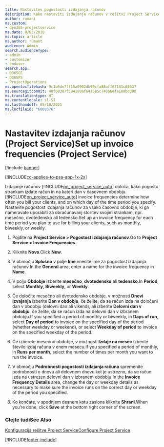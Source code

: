 ```yaml
---
title: Nastavitev pogostosti izdajanja računov
description: Kako nastaviti izdajanje računov v rešitvi Project Service
author: rumant
ms.custom:
- dyn365-projectservice
ms.date: 8/03/2018
ms.topic: article
ms.author: rumant
audience: Admin
search.audienceType:
- admin
- customizer
- enduser
search.app:
- D365CE
- D365PS
- ProjectOperations
ms.openlocfilehash: 9c1b6de7ff15a0902db90cfa80aff87141c65637
ms.sourcegitcommit: 40f68387f594180af64a5e5c748b6efa188bd300
ms.translationtype: HT
ms.contentlocale: sl-SI
ms.lasthandoff: 05/10/2021
ms.locfileid: "6008376"
---
```

# <a name="set-up-invoice-frequencies-project-service"></a><span data-ttu-id="442ae-103">Nastavitev izdajanja računov (Project Service)</span><span class="sxs-lookup"><span data-stu-id="442ae-103">Set up invoice frequencies (Project Service)</span></span>

[!include [banner](../includes/psa-now-project-operations.md)]

[!INCLUDE[cc-applies-to-psa-app-1x-2x](../includes/cc-applies-to-psa-app-1x-2x.md)]

<span data-ttu-id="442ae-104">Izdajanje računov [!INCLUDE[pn_project_service_auto](../includes/pn-project-service-auto.md)] določa, kako pogosto strankam izdate račun in na kateri dan v časovnem obdobju.</span><span class="sxs-lookup"><span data-stu-id="442ae-104">[!INCLUDE[pn_project_service_auto](../includes/pn-project-service-auto.md)] invoice frequencies determine how often you bill your clients, and on which day of the time period you specify.</span></span> <span data-ttu-id="442ae-105">Nastavite pogostost izdajanja računov za vsako časovno obdobje, ki ga nameravate uporabiti za obračunavanj storitev svojim strankam, npr. mesečno, dvotedensko ali tedensko.</span><span class="sxs-lookup"><span data-stu-id="442ae-105">Set up an invoice frequency for each time period you plan to use for billing your clients, such as monthly, biweekly, or weekly.</span></span>  
  
1.  <span data-ttu-id="442ae-106">Pojdite na **Project Service > Pogostost izdajanja računov**.</span><span class="sxs-lookup"><span data-stu-id="442ae-106">Go to **Project Service > Invoice Frequencies**.</span></span>  
  
2.  <span data-ttu-id="442ae-107">Kliknite **Novo**.</span><span class="sxs-lookup"><span data-stu-id="442ae-107">Click **New**.</span></span>  
  
3.  <span data-ttu-id="442ae-108">V območju **Splošno** v polje **Ime** vnesite ime za pogostost izdajanja računov.</span><span class="sxs-lookup"><span data-stu-id="442ae-108">In the **General** area, enter a name for the invoice frequency in **Name**.</span></span>  
  
4.  <span data-ttu-id="442ae-109">V polju **Obdobje** izberite **mesečno**, **dvotedensko** ali **tedensko**.</span><span class="sxs-lookup"><span data-stu-id="442ae-109">In **Period**, select **Monthly**, **Biweekly**, or **Weekly**.</span></span>  
  
5.  <span data-ttu-id="442ae-110">Če določite mesečno ali dvotedensko obdobje, v možnosti **Dnevi izvajanja** izberite **Dan v obdobju**, če želite, da se račun izda na določeni dan v obdobju (delovni dan ali vikend), ali izberite **Delovni dan v obdobju**, če želite, da se račun izda na delovni dan v izbranem obdobju.</span><span class="sxs-lookup"><span data-stu-id="442ae-110">If you specified a period of monthly or biweekly, in **Days of run**, select **Day of period** to invoice on the specified day of the period (whether weekday or weekend), or select **Weekday of period** to invoice on the specified weekday of the period.</span></span>  
  
6.  <span data-ttu-id="442ae-111">Če izberete mesečno obdobje, v možnosti **Izdaje na mesec** izberite število izdaj računa v enem mesecu.</span><span class="sxs-lookup"><span data-stu-id="442ae-111">If you specified a period of monthly, in **Runs per month**, select the number of times per month you want to run the invoice.</span></span>  
  
7.  <span data-ttu-id="442ae-112">V območju **Podrobnosti pogostosti izdajanja računa** spremenite podrobnosti o dnevu ali delovnem dnevu kot je ustrezno, da se račun izda na ustrezen delovni dan v izbranem obdobju.</span><span class="sxs-lookup"><span data-stu-id="442ae-112">In the **Invoice Frequency Details** area, change the day or weekday details as necessary to make sure the invoice runs on the correct day or weekday of the period you specified.</span></span>  
  
8.  <span data-ttu-id="442ae-113">Ko končate, v spodnjem desnem kotu zaslona kliknite **Shrani**.</span><span class="sxs-lookup"><span data-stu-id="442ae-113">When you’re done, click **Save** at the bottom right corner of the screen.</span></span>  
  
### <a name="see-also"></a><span data-ttu-id="442ae-114">Glejte tudi</span><span class="sxs-lookup"><span data-stu-id="442ae-114">See Also</span></span>  
 [<span data-ttu-id="442ae-115">Konfiguracija rešitve Project Service</span><span class="sxs-lookup"><span data-stu-id="442ae-115">Configure Project Service</span></span>](../psa/configure.md)


[!INCLUDE[footer-include](../includes/footer-banner.md)]